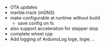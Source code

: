 - OTA updates
- marble.track (mDNS)
- make configurable at runtime without build
  - save config on fs
- also support acceleration for stepper stop
- complete wheel cpp
- Add logging of ArduinoLog loge, logw, ..